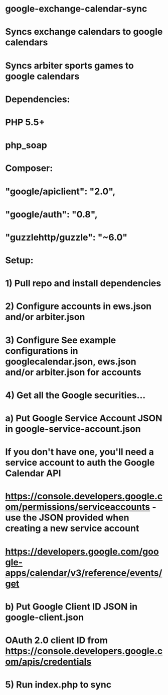 # google-exchange-calendar-sync
#
# Syncs exchange calendars to google calendars
# Syncs arbiter sports games to google calendars
#
# Dependencies:
#   PHP 5.5+
#	php_soap    	
#   Composer:
#   	"google/apiclient": "2.0",
#    	"google/auth": "0.8",
#       "guzzlehttp/guzzle": "~6.0"
#
# Setup:
#	1) Pull repo and install dependencies
#	2) Configure accounts in ews.json and/or arbiter.json
#	3) Configure See example configurations in googlecalendar.json, ews.json and/or arbiter.json for accounts
#	4) Get all the Google securities...
#		a) Put Google Service Account JSON in google-service-account.json
#			If you don't have one, you'll need a service account to auth the Google Calendar API
#			https://console.developers.google.com/permissions/serviceaccounts - use the JSON provided when creating a new service account
#			https://developers.google.com/google-apps/calendar/v3/reference/events/get
#		b) Put Google Client ID JSON in google-client.json
#			OAuth 2.0 client ID from https://console.developers.google.com/apis/credentials
# 	5) Run index.php to sync